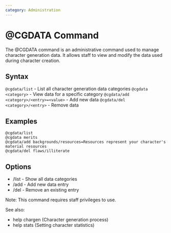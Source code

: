 ```yaml
---
category: Administration
---
```


# @CGDATA Command

The @CGDATA command is an administrative command used to manage character
generation data. It allows staff to view and modify the data used during
character creation.

## Syntax

`@cgdata/list` - List all character generation data categories
`@cgdata <category>` - View data for a specific category
`@cgdata/add <category>/<entry>=<value>` - Add new data
`@cgdata/del <category>/<entry>` - Remove data

## Examples

```
@cgdata/list
@cgdata merits
@cgdata/add backgrounds/resources=Resources represent your character's material resources
@cgdata/del flaws/illiterate
```

## Options

- /list - Show all data categories
- /add - Add new data entry
- /del - Remove an existing entry

Note: This command requires staff privileges to use.

See also:

- help chargen (Character generation process)
- help stats (Setting character statistics)
